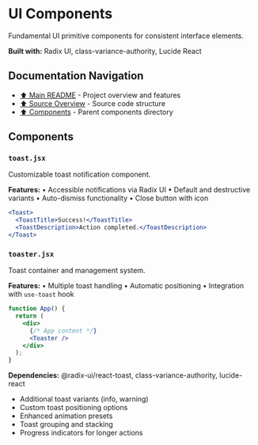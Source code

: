 # UI Components

Fundamental UI primitive components for consistent interface elements.

**Built with:** Radix UI, class-variance-authority, Lucide React

## Documentation Navigation
- [⬆️ Main README](../../../README.md) - Project overview and features
- [⬆️ Source Overview](../../README.md) - Source code structure
- [⬆️ Components](../README.md) - Parent components directory

## Components

### `toast.jsx`
Customizable toast notification component.

**Features:**
• Accessible notifications via Radix UI
• Default and destructive variants
• Auto-dismiss functionality
• Close button with icon

```jsx
<Toast>
  <ToastTitle>Success!</ToastTitle>
  <ToastDescription>Action completed.</ToastDescription>
</Toast>
```

### `toaster.jsx`
Toast container and management system.

**Features:**
• Multiple toast handling
• Automatic positioning
• Integration with `use-toast` hook

```jsx
function App() {
  return (
    <div>
      {/* App content */}
      <Toaster />
    </div>
  );
}
```

**Dependencies:** @radix-ui/react-toast, class-variance-authority, lucide-react

- Additional toast variants (info, warning)
- Custom toast positioning options
- Enhanced animation presets
- Toast grouping and stacking
- Progress indicators for longer actions
